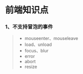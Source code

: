 # 前端知识点

### 1、不支持冒泡的事件
>* mouseenter、mouseleave
>* load、unload
>* focus、blur
>* error
>* abort
>* resize